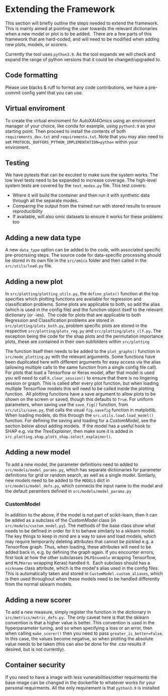 <!--
 Copyright 2024 IBM Corp.
 
 Licensed under the Apache License, Version 2.0 (the "License");
 you may not use this file except in compliance with the License.
 You may obtain a copy of the License at
 
     http://www.apache.org/licenses/LICENSE-2.0
 
 Unless required by applicable law or agreed to in writing, software
 distributed under the License is distributed on an "AS IS" BASIS,
 WITHOUT WARRANTIES OR CONDITIONS OF ANY KIND, either express or implied.
 See the License for the specific language governing permissions and
 limitations under the License.
-->

# Extending the Framework

This section will briefly outline the steps needed to extend the framework. This is mainly aimed at pointing the user towards the relevant dictionaries when a new model or plot is to be added.
​
There are a few parts of this framework that are hard-coded, and will need to be modified when adding new plots, models, or scorers.

Currently the tool uses `python3.9`. As the tool expands we will check and expand the range of python versions that it could be changed/upgraded to.

## Code formatting

Please use blacks & ruff to format any code contributions, we have a pre-commit config yaml that you can use.

## Virtual enviroment

To create the virtual enviroment for AutoXAI4Omics using an enviroment manager of your choice, like conda for example, using `python3.9` as your starting point. Then proceed to install the contents of both `requirements_dev.txt` and `requirements.txt`. Note that you may also need to set `PROTOCOL_BUFFERS_PYTHON_IMPLEMENTATION=python` within your enviroment.

## Testing

We have pytests that can be excuted to make sure the system works. The low level tests need to be expanded to increase coverage. The high-level system tests are covered by the `test_modes.py` file. This test covers:

- Where it will build the container and then run it with synthetic data through all the separate modes.
- Comparing the output from the trained run with stored results to ensure reproducibility
- If available, will also omic datasets to ensure it works for these problems too

## Adding a new data type

A new `data_type` option can be added to the code, with associated specific pre-procrssing steps. The source code for data-specific processing should be stored in its own file in the `src/omics` folder and then called in the `src/utils/load.py` file.

## Adding a new plot

In `src/plotting/plotting_utils.py`, the `define_plots()` function at the top specifies which plotting functions are available for regression and classification problems. Some plots are applicable to both, so add the alias (which is used in the config file) and the function object itself to the relevant dictionary (or -ies).
​
The code for plots that are applicable to both Regression and Classification problems are stored in `src/plotting/plots_both.py`, problem specific plots are stored in the respective `src/plotting/plots_reg.py` and `src/plotting/plots_clf.py`. The exception being the code for the shap plots and the permutation importance plots, these are contained in their own subfolders within `src/plotting`

The function itself then needs to be added to the `plot_graphs()` function in `src/mode_plotting.py` with the relevant arguments. Some functions have been duplicated here with different arguments for easy access via the alias (allowing multiple calls to the same function from a single config file call).
​
For plots that load a Tensorflow or Keras model, after that model is used you will need to call `K.clear_session()` to ensure that there is no lingering session or graph. This is called after every plot function, but when loading multiple Tensorflow models this will need to be called inside the plotting function.
​
All plotting functions have a save argument to allow plots to be shown on the screen or saved, though this defaults to `True`. For uniform parameters, when saving use the `save_fig()` function, from `src/utils/save.py`, that calls the usual `fig.savefig` function in matplotlib. When loading models, do this through the `src.utils.load.load_model()` function. For defining the saving and loading for a _CustomModel_, see the section below about adding models.
​
If the model has a useful hook to SHAP e.g. via the _TreeExplainer_, then make sure it is added in `src.plotting.shap.plots_shap.select_explainer()`.
​

## Adding a new model

To add a new model, the parameter definitions need to added to `src/models/model_params.py`, which has separate dictionaries for parameter definitions for grid or random search, as well as a single model. Similarly, new models need to be added to the `MODELS` dict in `src/models/model_defs.py`, which connects the input name to the model and the default paramters defined in `src/models/model_params.py`
​

### CustomModel

In addition to the above, if the model is not part of scikit-learn, then it can be added as a subclass of the _CustomModel_ class (in `src/models/custom_model.py`). The methods of the base class show what needs to be defined in order for it to behave similarly to a sklearn model.
​
The key things to keep in mind are a way to save and load models, which may require temporarily deleting attributes that cannot be pickled e.g. a Tensorflow graph. Thus, when loading, these attributes will need to be added back in, e.g. by defining the graph again. If you encounter errors, first look at how the other subclasses (`MLPEnsemble` wrapping Tensorflow, and `MLPKeras` wrapping Keras) handled it.
​
Each subclass should has a `nickname` class attribute, which is the model's alias used in the config files. This is automatically taken and stored in `CustomModel.custom_aliases`, which is then used throughout when these models need to be handled differently from the normal sklearn models.
​

## Adding a new scorer

To add a new measure, simply register the function in the dictionary in `src/metrics/metric_defs.py`.
​
The only caveat here is that the sklearn convention is that a higher value is better. This convention is used in the hyperparameter tuning, and so when specifying a loss or an error, then when calling `make_scorer()` then you need to pass `greater_is_better=False`. In this case, the values become negative, so when plotting the absolute value needs to be taken (this can also be done for the .csv results if desired, but is not currently).

## Container security

If you need to have a image with less vunerabilities/other requirments the base image can be changed in the dockerfile to whatever works for your personal requirments. All the only requirement is that `python3.9` is installed

